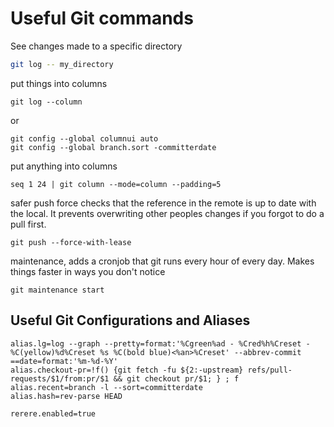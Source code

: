 # Useful Git commands

See changes made to a specific directory 

```bash
git log -- my_directory
```

put things into columns
```
git log --column
```
or
```
git config --global columnui auto
git config --global branch.sort -committerdate
```

put anything into columns 
```
seq 1 24 | git column --mode=column --padding=5
```

safer push force 
checks that the reference in the remote is up to date with the local. It prevents overwriting other peoples changes if you forgot to do a pull first.
```
git push --force-with-lease
```

maintenance,
adds a cronjob that git runs every hour of every day. Makes things faster in ways you don't notice
```shell
git maintenance start
```

## Useful Git Configurations and Aliases

```shell
alias.lg=log --graph --pretty=format:'%Cgreen%ad - %Cred%h%Creset -%C(yellow)%d%Creset %s %C(bold blue)<%an>%Creset' --abbrev-commit ==date=format:'%m-%d-%Y'
alias.checkout-pr=!f() {git fetch -fu ${2:-upstream} refs/pull-requests/$1/from:pr/$1 && git checkout pr/$1; } ; f
alias.recent=branch -l --sort=committerdate
alias.hash=rev-parse HEAD
```
```shell
rerere.enabled=true
```
